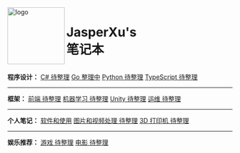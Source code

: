 <!-- _coverpage.md -->

<div>
    <img src="/logo.png" data-origin="logo.png" alt="logo" style="height: 128px;width: 128px; display: inline-block;">
    <h1 style="display: inline-block; vertical-align: top;">
        JasperXu's <br> 笔记本
    </h1>
</div>

**程序设计：**
[C# 待整理](/Programming/CSharp/ "待整理CSharp")
[Go 整理中](/Programming/Golang/ "Golang整理中")
[Python 待整理](/Programming/Python/ "待整理Python")
[TypeScript 待整理](/Programming/TypeScript/ "待整理TypeScript")

---

**框架：**
[前端 待整理](/Framework/FE/ "待整理Front-End")
[机器学习 待整理](/Framework/ML/ "待整理Machine Learning")
[Unity 待整理](/Framework/Unity/ "待整理Unity")
[运维 待整理](/Framework/OP/ "待整理Operations")

---

**个人笔记：**
[软件和使用](/Note/Soft/)
[图片和视频处理 待整理](/Note/IP/ "待整理Image Processing")
[3D 打印机 待整理](/Note/3DPrint/ "待整理3D Print")

---

**娱乐推荐：**
[游戏 待整理](Entertainment/Game/ "待整理Game")
[电影 待整理](Entertainment/Movie/ "待整理Movie")

<!-- ![color](#f0f0f0) -->

<!-- ![](background.webp) -->
